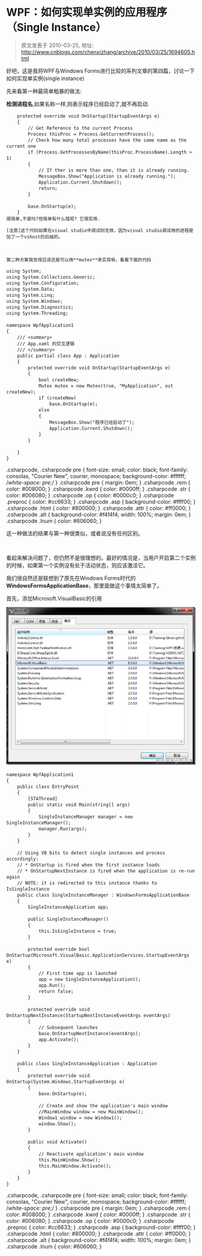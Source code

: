 # WPF：如何实现单实例的应用程序（Single Instance） 
> 原文发表于 2010-03-25, 地址: http://www.cnblogs.com/chenxizhang/archive/2010/03/25/1694605.html 


好吧，这是我将WPF与Windows Forms进行比较的系列文章的第四篇，讨论一下如何实现单实例(single instance)

 先来看第一种最简单粗暴的做法:

 **检测进程名**,如果名称一样,则表示程序已经启动了,就不再启动.


```
    protected override void OnStartup(StartupEventArgs e)
    {
        // Get Reference to the current Process
        Process thisProc = Process.GetCurrentProcess();
        // Check how many total processes have the same name as the current one
        if (Process.GetProcessesByName(thisProc.ProcessName).Length > 1)
        {
            // If ther is more than one, than it is already running.
            MessageBox.Show("Application is already running.");
            Application.Current.Shutdown();
            return;
        }

        base.OnStartup(e);
    }
很简单,不是吗?但简单有什么错呢? 它很实用.
```

```
[注意]这个代码如果在visual studio中调试则无效，因为visual studio调试用的进程是加了一个vshost的后缀的。
```

```
 
```

```
第二种方案我觉得应该还是可以用**mutex**来实现嘛，看看下面的代码
```

```
using System;
using System.Collections.Generic;
using System.Configuration;
using System.Data;
using System.Linq;
using System.Windows;
using System.Diagnostics;
using System.Threading;

namespace WpfApplication1
{
    /// <summary>
    /// App.xaml 的交互逻辑
    /// </summary>
    public partial class App : Application
    {
        protected override void OnStartup(StartupEventArgs e)
        {
            bool createNew;
            Mutex mutex = new Mutex(true, "MyApplication", out createNew);
            if (createNew)
                base.OnStartup(e);
            else
            {
                MessageBox.Show("程序已经启动了");
                Application.Current.Shutdown();
            } 
        }

    }
}

```


.csharpcode, .csharpcode pre
{
 font-size: small;
 color: black;
 font-family: consolas, "Courier New", courier, monospace;
 background-color: #ffffff;
 /*white-space: pre;*/
}
.csharpcode pre { margin: 0em; }
.csharpcode .rem { color: #008000; }
.csharpcode .kwrd { color: #0000ff; }
.csharpcode .str { color: #006080; }
.csharpcode .op { color: #0000c0; }
.csharpcode .preproc { color: #cc6633; }
.csharpcode .asp { background-color: #ffff00; }
.csharpcode .html { color: #800000; }
.csharpcode .attr { color: #ff0000; }
.csharpcode .alt 
{
 background-color: #f4f4f4;
 width: 100%;
 margin: 0em;
}
.csharpcode .lnum { color: #606060; }

这一种做法的结果与第一种很类似，或者说没有任何区别。


 


看起来解决问题了，但仍然不是很理想的。最好的情况是，当用户开启第二个实例的时候，如果第一个实例没有处于活动状态，则应该激活它。


我们很自然还是联想到了原先在Windows Forms时代的**WindowsFormsApplicationBase**，那里面做这个事情太简单了。


首先，添加Microsoft.VisualBasic的引用


[![image](./images/1694605-image_thumb.png "image")](http://images.cnblogs.com/cnblogs_com/chenxizhang/WindowsLiveWriter/WPF_E576/image_2.png) 


```
namespace WpfApplication1
{
    public class EntryPoint
    {
        [STAThread]
        public static void Main(string[] args)
        {
            SingleInstanceManager manager = new SingleInstanceManager();
            manager.Run(args);
        }
    }

    // Using VB bits to detect single instances and process accordingly:
    // * OnStartup is fired when the first instance loads
    // * OnStartupNextInstance is fired when the application is re-run again
    // NOTE: it is redirected to this instance thanks to IsSingleInstance
    public class SingleInstanceManager : WindowsFormsApplicationBase
    {
        SingleInstanceApplication app;

        public SingleInstanceManager()
        {
            this.IsSingleInstance = true;
        }

        protected override bool OnStartup(Microsoft.VisualBasic.ApplicationServices.StartupEventArgs e)
        {
            // First time app is launched
            app = new SingleInstanceApplication();
            app.Run();
            return false;
        }

        protected override void OnStartupNextInstance(StartupNextInstanceEventArgs eventArgs)
        {
            // Subsequent launches
            base.OnStartupNextInstance(eventArgs);
            app.Activate();
        }
    }

    public class SingleInstanceApplication : Application
    {
        protected override void OnStartup(System.Windows.StartupEventArgs e)
        {
            base.OnStartup(e);

            // Create and show the application's main window
            //MainWindow window = new MainWindow();
            Window1 window = new Window1();
            window.Show();
        }

        public void Activate()
        {
            // Reactivate application's main window
            this.MainWindow.Show();
            this.MainWindow.Activate();
        }
    }
} 

```

.csharpcode, .csharpcode pre
{
 font-size: small;
 color: black;
 font-family: consolas, "Courier New", courier, monospace;
 background-color: #ffffff;
 /*white-space: pre;*/
}
.csharpcode pre { margin: 0em; }
.csharpcode .rem { color: #008000; }
.csharpcode .kwrd { color: #0000ff; }
.csharpcode .str { color: #006080; }
.csharpcode .op { color: #0000c0; }
.csharpcode .preproc { color: #cc6633; }
.csharpcode .asp { background-color: #ffff00; }
.csharpcode .html { color: #800000; }
.csharpcode .attr { color: #ff0000; }
.csharpcode .alt 
{
 background-color: #f4f4f4;
 width: 100%;
 margin: 0em;
}
.csharpcode .lnum { color: #606060; }
